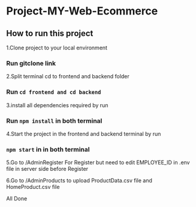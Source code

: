 # Project-MY-Web-Ecommerce

## How to run this project

1.Clone project to your local environment

### Run gitclone link

2.Split terminal cd to frontend and backend folder

### Run `cd frontend and cd backend`

3.install all dependencies required by run 

### Run `npm install` in both terminal

4.Start the project in the frontend and backend terminal by run

### `npm start` in in both terminal

5.Go to /AdminRegister For Register but need to edit EMPLOYEE_ID in .env file in server side before Register

6.Go to /AdminProducts to upload ProductData.csv file and HomeProduct.csv file

All Done
